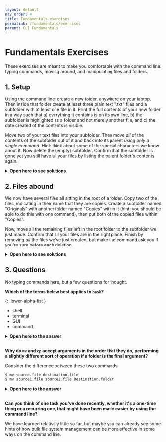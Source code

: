 ```yaml
---
layout: default
nav_order: 4
title: Fundamentals exercises
permalink: /fundamentals/exercises
parent: CLI Fundamentals
---
```


# Fundamentals Exercises

These exercises are meant to make you comfortable with the command line: typing commands, moving around, and manipulating files and folders.

## 1. Setup

Using the command line: create a new folder, anywhere on your laptop. Then inside that folder create at least three plain text ".txt" files and a subfolder with at least one file in it. Print the full contents of your new folder in a way such that a) everything it contains is on its own line, b) the subfolder is highlighted as a folder and not merely another file, and c) the date created of the contents is visible.

Move two of your text files into your subfolder. Then move _all_ of the contents of the subfolder out of it and back into its parent _using only a single command_. Hint: think about some of the special characters we know about it. Now delete the (empty) subfolder. Confirm that the subfolder is gone yet you still have all your files by listing the parent folder's contents again.

<details>
<summary><b>Open here to see solutions</b></summary>

<pre><code>$ touch one.txt two.txt three.txt
$ mkdir Subfolder
$ touch Subfolder/four.txt
$ ls -Gl
$ mv one.txt two.txt Subfolder
$ mv Subfolder/* .
$ rmdir Subfolder
$ ls</code></pre>
</details>

## 2. Files abound

We now have several files all sitting in the root of a folder. Copy two of the files, indicating in their name that they are copies. Create a subfolder named "Originals" with another folder named "Copies" within it (hint: you should be able to do this with one command), then put both of the copied files within "Copies".

Now, move all the remaining files left in the root folder to the subfolder we just made. Confirm that all your files are in the right place. Finish by removing _all_ the files we've just created, but make the command ask you if you're sure before each deletion.

<details>
<summary><b>Open here to see solutions</b></summary>

<pre><code>$ cp one.txt one-copy.txt
$ cp two.txt two-copy.txt
$ mkdir -p Originals/Copies
$ mv *-copy.txt Originals/Copies
$ mv *.txt Originals
$ ls Originals/Copies
$ ls Originals
$ rm -ir *</code></pre>
</details>

## 3. Questions

No typing commands here, but a few questions for thought.

**Which of the terms below best applies to `bash`?**

{: .lower-alpha-list }
- shell
- terminal
- GUI
- command

<details>
<summary><b>Open here to the answer</b></summary>

<b>shell</b> is the most suitable term. Bash is technically a command itself—try running <code>bash</code> in your terminal? What happens? Are you in <i>Inception</i>? If you're having fun with this, trying running `echo $SHLVL`, then `exit`, and finally `ECHO $SHLVL` again. What do you think happened?
</details>
<br>

**Why do `mv` and `cp` accept arguments in the order that they do, performing a slightly different sort of operation if a folder is the final argument?**

Consider the difference between these two commands:

```sh
$ mv source.file destination.file
$ mv source1.file source2.file Destination.folder
```

<details>
<summary><b>Open here to the answer</b></summary>

Commands operate differently depending on the order and quantity of their arguments so that they work as well with globbing (more than two arguments) as they do normally. `mv` wants to be support the syntax `mv *.file Destination.folder` thus it must supports a variable number of arguments. Since only a folder can accept multiple moved or copied files, it makes sense that the final argument must be a folder when there are multiple files referenced. The syntax also better mimics common English language structures: "_move_ the files source1 and source2 into the Destination folder" is more readable than "into folder Destination, _move_ the files source1 and source2".
</details>
<br>

**Can you think of one task you've done recently, whether it's a one-time thing or a recurring one, that might have been made easier by using the command line?**

We have learned relatively little so far, but maybe you can already see some hints of how bulk file system management can be more effective in some ways on the command line.
